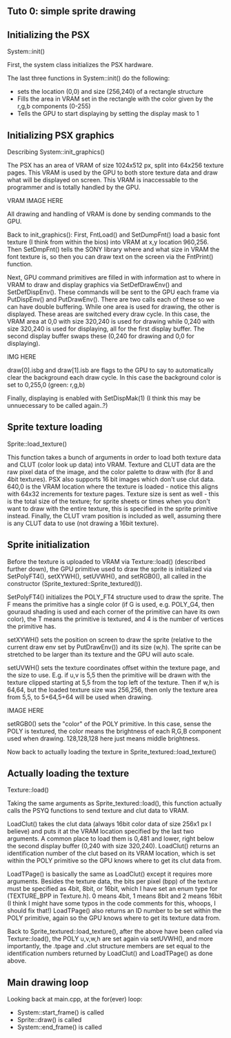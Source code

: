 ## Tuto 0: simple sprite drawing

## Initializing the PSX
System::init()

First, the system class initializes the PSX hardware.

The last three functions in System::init() do the following:
* sets the location (0,0) and size (256,240) of a
  rectangle structure
* Fills the area in VRAM set in the rectangle with the 
  color given by the r,g,b components (0-255)
* Tells the GPU to start displaying by setting the display
  mask to 1

## Initializing PSX graphics
Describing System::init_graphics()

The PSX has an area of VRAM of size 1024x512 px, split
into 64x256 texture pages. This VRAM is used by the GPU
to both store texture data and draw what will be displayed
on screen. This VRAM is inaccessable to the programmer
and is totally handled by the GPU. 

VRAM IMAGE HERE

All drawing and handling of VRAM is done by sending
commands to the GPU.

Back to init_graphics(): First, FntLoad() and SetDumpFnt()
load a basic font texture (I think from within the bios)
into VRAM at x,y location 960,256. Then SetDmpFnt() tells
the SONY library where and what size in VRAM the font
texture is, so then you can draw text on the screen
via the FntPrint() function.

Next, GPU command primitives are filled in with information
ast to where in VRAM to draw and display
graphics via SetDefDrawEnv() and SetDefDispEnv(). These
commands will be sent to the GPU each frame via 
PutDispEnv() and PutDrawEnv().
There are two calls each of these so we can have double
buffering. While one area is used for drawing, the other
is displayed. These areas are switched every draw cycle.
In this case, the VRAM area at 0,0 with size 320,240 is used
for drawing while 0,240 with size 320,240 is used for
displaying, all for the first display buffer. The second
display buffer swaps these (0,240 for drawing and 0,0 for
displaying).

IMG HERE

draw[0].isbg and draw[1].isb are flags to the GPU to
say to automatically clear the background each draw
cycle. In this case the background color is set to 0,255,0
(green: r,g,b)

Finally, displaying is enabled with SetDispMak(1) (I think
this may be unnuecessary to be called again..?) 

## Sprite texture loading
Sprite::load_texture()

This function takes a bunch of arguments in order to load
both texture data and CLUT (color look up data) into
VRAM. Texture and CLUT data are the raw pixel data of
the image, and the color palette to draw with (for 8
and 4bit textures). PSX also supports 16 bit images
which don't use clut data. 640,0 is the VRAM location
where the texture is loaded - notice this aligns
with 64x32 increments for texture pages. Texture size
is sent as well - this is the total size of the texture;
for sprite sheets or times when you don't want to draw
with the entire texture, this is specified in the sprite
primitive instead. Finally, the CLUT vram position is 
included as well, assuming there is any CLUT data to
use (not drawing a 16bit texture).

## Sprite initialization

Before the texture is uploaded to VRAM via Texture::load()
(described further down), the GPU primitive used to draw the
sprite is initialized via SetPolyFT4(),  setXYWH(), 
setUVWH(), and setRGB0(), all called in the
constructor (Sprite_textured::Sprite_textured()).

SetPolyFT4() initializes the POLY_FT4 structure used
to draw the sprite. The F means the primitive has
a single color (if G is used, e.g. POLY_G4, then gouraud
shading is used and each corner of the primitive can
have its own color), the T means the primitive is textured,
and 4 is the number of vertices the primitive has.

setXYWH() sets the position on screen to draw the sprite
(relative to the current draw env set by PutDrawEnv())
and its size (w,h). The sprite can be stretched to be
larger than its texture and the GPU will auto scale.

setUVWH() sets the texture coordinates offset within
the texture page, and the size to use. E.g. if u,v is 5,5 then the primitive
will be drawn with the texture clipped starting at 5,5
from the top left of the texture. Then if w,h is 64,64,
but the loaded texture size was 256,256, then only the 
texture area from 5,5, to 5+64,5+64 will be used when
drawing.

IMAGE HERE

setRGB0() sets the "color" of the POLY primitive. In
this case, sense the POLY is textured, the color means
the brightness of each R,G,B component used when drawing.
128,128,128 here just means middle brightness.

Now back to actually loading the texture in 
Sprite_textured::load_texture()

## Actually loading the texture
Texture::load()

Taking the same arguments as Sprite_textured::load(),
this function actually calls the PSYQ functions to 
send texture and clut data to VRAM.

LoadClut() takes the clut data (always 16bit color data
of size 256x1 px I believe) and puts it at the VRAM
location specified by the last two arguments. A common
place to load them is 0,481 and lower, right below
the second display buffer (0,240 with size 320,240).
LoadClut() returns an identification number of the clut
based on its VRAM location, which is set within the POLY
primitive so the GPU knows where to get its clut data from.

LoadTPage() is basically the same as LoadClut() except it
requires more arguments. Besides the texture data, the
bits per pixel (bpp) of the texture must be specified
as 4bit, 8bit, or 16bit, which I have set an enum type
for (TEXTURE_BPP in Texture.h). 0 means 4bit, 1 means 8bit
and 2 means 16bit (I think I might have some typos in
the code comments for this, whoops, I should fix that!)
LoadTPage() also returns an ID number to be set within the
POLY primitive, again so the GPU knows where to get its
texture data from.

Back to Sprite_textured::load_texture(), after the 
above have been
called via Texture::load(), the POLY u,v,w,h are set
again via setUVWH(), and more importantly, the .tpage
and .clut structure members are set equal to the
identification numbers returned by LoadClut() and LoadTPage()
as done above.

## Main drawing loop

Looking back at main.cpp, at the for(ever) loop:

* System::start_frame() is called
* Sprite::draw() is called
* System::end_frame() is called



